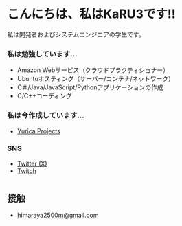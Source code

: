 # こんにちは、私はKaRU3です!!

私は開発者およびシステムエンジニアの学生です。<br>

### 私は勉強しています...
- Amazon Webサービス（クラウドプラクティショナー）
- Ubuntuホスティング（サーバー/コンテナ/ネットワーク）
- C＃/Java/JavaScript/Pythonアプリケーションの作成
- C/C++コーディング

### 私は今作成しています...
- [Yurica Projects](https://github.com/orgs/Donverse-old/teams/yuricaproject/repositories)

### SNS
- [Twitter (X)](https://x.com/KaRU3_dev)
- [Twitch](https://twitch.tv/karu3_dev)

#

## 接触
- himaraya2500m@gmail.com
